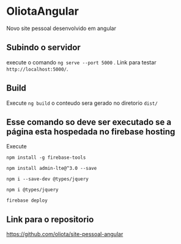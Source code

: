 # OliotaAngular

Novo site pessoal desenvolvido em angular

## Subindo o servidor

execute o comando `ng serve --port 5000` . Link para testar `http://localhost:5000/`.

## Build

Execute `ng build` o conteudo sera gerado no diretorio `dist/`

## Esse comando so deve ser executado se a página esta hospedada no firebase hosting

Execute 

`npm install -g firebase-tools`

`npm install admin-lte@^3.0 --save`

`npm i --save-dev @types/jquery`

`npm i @types/jquery`

`firebase deploy`

## Link para o repositorio

<https://github.com/oliota/site-pessoal-angular>
